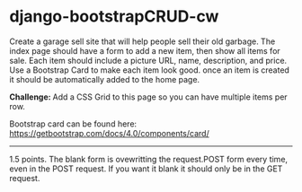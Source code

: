 # django-bootstrapCRUD-cw

Create a garage sell site that will help people sell their old garbage. The index page should have a form to add a new item, then show all items for sale. Each item should include a picture URL, name, description, and price. Use a Bootstrap Card to make each item look good. once an item is created it should be automatically added to the home page.

<strong>Challenge: </strong>
Add a CSS Grid to this page so you can have multiple items per row.

Bootstrap card can be found here: https://getbootstrap.com/docs/4.0/components/card/
<hr>
1.5 points. The blank form is ovewritting the request.POST form every time, even in the POST request. If you want it blank it should only be in the GET request.